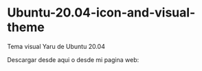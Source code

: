 # Ubuntu-20.04-icon-and-visual-theme
Tema visual Yaru de Ubuntu 20.04

Descargar desde aqui o desde mi pagina web:
